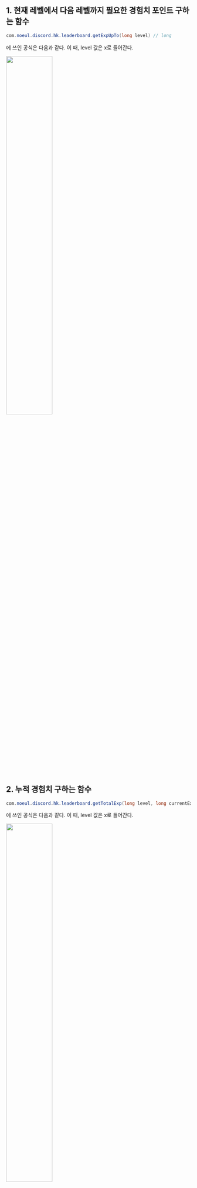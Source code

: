 1\. 현재 레벨에서 다음 레벨까지 필요한 경험치 포인트 구하는 함수
---
```java
com.noeul.discord.hk.leaderboard.getExpUpTo(long level) // long
```
에 쓰인 공식은 다음과 같다. 이 때, level 값은 x로 들어간다.

<img src="https://github.com/NoEul1234/md-test/raw/master/img/formula_upto_nextlevel.png" width="50%">

2\. 누적 경험치 구하는 함수
---
```java
com.noeul.discord.hk.leaderboard.getTotalExp(long level, long currentExp) // long
```
에 쓰인 공식은 다음과 같다. 이 때, level 값은 x로 들어간다.

<img src="https://github.com/NoEul1234/md-test/raw/master/img/formula_totalexp.png" width="50%">

최종 값은 이 공식에 있는 함수를 취한 후 currentExp 값을 더해주면 된다.

3\. 누적 경험치로부터 몇 레벨인지 구하는 함수
---
```java
com.noeul.discord.hk.leaderboard.getLevel(long totalExp) // long
```
에 쓰인 공식은 다음과 같다. 이 때, totalExp 값은 x로 들어간다.

<img src="https://github.com/NoEul1234/md-test/raw/master/img/formula_inversefunc_totalexp.png" width="50%">

2번 문단에서 언급한 공식의 역함수이다.
최종 값은 이 공식에 있는 함수를 취한 후 바닥 함수 floor(x) 를 취하면 된다.
